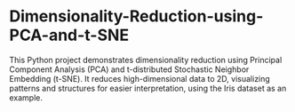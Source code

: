 # Dimensionality-Reduction-using-PCA-and-t-SNE
 This Python project demonstrates dimensionality reduction using Principal Component Analysis (PCA) and t-distributed Stochastic Neighbor Embedding (t-SNE). It reduces high-dimensional data to 2D, visualizing patterns and structures for easier interpretation, using the Iris dataset as an example.
